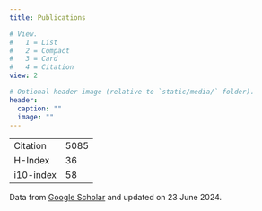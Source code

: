 ```yaml
---
title: Publications

# View.
#   1 = List
#   2 = Compact
#   3 = Card
#   4 = Citation
view: 2

# Optional header image (relative to `static/media/` folder).
header:
  caption: ""
  image: ""
---
```



|          |       |
|----------|-------|
|Citation  | 5085  |
|H-Index   |   36  |
|i10-index |   58  |

Data from [Google Scholar](https://scholar.google.com/citations?user=MfZ-QtEAAAAJ) and updated on 23 June 2024.
